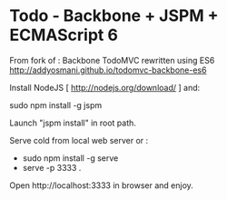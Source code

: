 # Todo - Backbone + JSPM + ECMAScript 6

From fork of :
Backbone TodoMVC rewritten using ES6 
http://addyosmani.github.io/todomvc-backbone-es6

Install NodeJS [ http://nodejs.org/download/ ] and:

sudo npm install -g jspm

Launch "jspm install" in root path.

Serve cold from local web server or :

- sudo npm install -g serve
- serve -p 3333 .

Open http://localhost:3333 in browser and enjoy.
